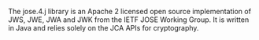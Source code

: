 The jose.4.j library is an Apache 2 licensed open source implementation of JWS, JWE, JWA and JWK from the IETF JOSE Working Group. It is written in Java and relies solely on the JCA APIs for cryptography.